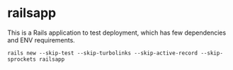# railsapp

This is a Rails application to test deployment, which has few dependencies and ENV requirements.

```
rails new --skip-test --skip-turbolinks --skip-active-record --skip-sprockets railsapp
```

